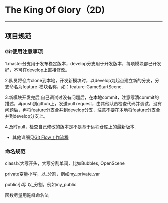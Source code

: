 # The King Of Glory（2D)
---
## 项目规范
### Git使用注意事项
 
  1.master分支用于发布稳定版本，develop分支用于开发版本，每项模块都已开发好，不可在develop上直接修改。
 
 2.队员将仓库clone到本地，开发新模块时，以develop为起点建立新的分支，分支命名为feature-模块名称，如：feature-GameStartScene.
 
 3.新模块开发完后,自己调试过没有问题后，在本地commit，注意写清commit的描述，再push到github上，发送pull request，由其他队员检查代码并调试，没有问题后，再将feature分支合并到develop分支，注意不要在本地将feature分支合并到develop分支上。
 
 4.及时pull，检查自己修改的版本是不是基于远程仓库上的最新版本.
 + 其他详细见[Git Flow工作流程](https://www.jianshu.com/p/9a76e9aa9534)
### 命名规范
class以大写开头，大写分割单词，比如Bubbles, OpenScene

private变量小写，以_分割，例如my_private_var

public小写 以_分割，例如my_public

函数尽量用驼峰命名法
